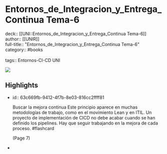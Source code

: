 # Entornos_de_Integracion_y_Entrega_Continua Tema-6

deck:: [[UNI::Entornos_de_Integracion_y_Entrega_Continua Tema-6]]\
author:: [[UNIR]]\
full-title:: "Entornos_de_Integracion_y_Entrega_Continua Tema-6"\
category:: #books\
\
tags:: Entornos-CI-CD UNI  

![](https://readwise-assets.s3.amazonaws.com/media/uploaded_book_covers/profile_22942/400d3dd2-ad46-47b9-88d8-877e311e0299.jpg)
## Highlights
- id:: 63c669fb-9412-4f7b-8e03-816cc2ffff81
  
  Buscar la mejora continua Este principio aparece en muchas metodologías de trabajo, como en el movimiento Lean y en ITIL. Un proyecto de implementación de CICD no debe acabar cuando se han definido los pipelines. Hay que seguir trabajando en la mejora de cada proceso. #flashcard 
  
  
     (Page 7)
-